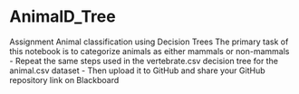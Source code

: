 # AnimalD_Tree
Assignment Animal classification using Decision Trees The primary task of this notebook is to categorize animals as either mammals or non-mammals - Repeat the same steps used in the vertebrate.csv decision tree for the animal.csv dataset - Then upload it to GitHub and share your GitHub repository link on Blackboard
